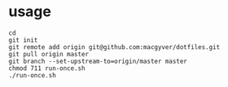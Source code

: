 # usage
	cd
	git init
	git remote add origin git@github.com:macgyver/dotfiles.git
	git pull origin master
	git branch --set-upstream-to=origin/master master
	chmod 711 run-once.sh
	./run-once.sh
